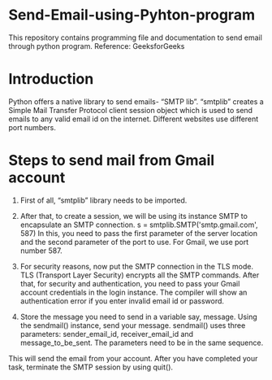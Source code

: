 # Send-Email-using-Pyhton-program
This repository contains programming file and documentation to send email through python program.
Reference: GeeksforGeeks
# Introduction
Python offers a native library to send emails- “SMTP lib”. “smtplib” creates a Simple Mail Transfer Protocol client session object which is used to send emails to any valid email id on the internet. Different websites use different port numbers.
# Steps to send mail from Gmail account

1. First of all, “smtplib” library needs to be imported.

2. After that, to create a session, we will be using its instance SMTP to encapsulate an SMTP connection.
s = smtplib.SMTP('smtp.gmail.com', 587)
In this, you need to pass the first parameter of the server location and the second parameter of the port to use. For Gmail, we use port number 587.

3. For security reasons, now put the SMTP connection in the TLS mode. TLS (Transport Layer Security) encrypts all the SMTP commands. After that, for security and authentication, you need to pass your Gmail account credentials in the login instance.
The compiler will show an authentication error if you enter invalid email id or password.

4. Store the message you need to send in a variable say, message. Using the sendmail() instance, send your message. sendmail() uses three parameters: sender_email_id, receiver_email_id and message_to_be_sent. The parameters need to be in the same sequence.

This will send the email from your account. After you have completed your task, terminate the SMTP session by using quit().

